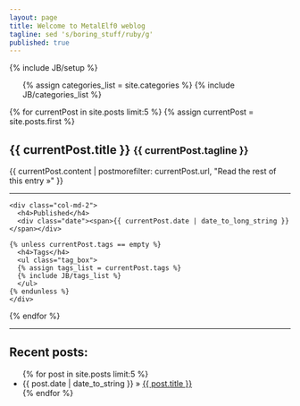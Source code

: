 ```yaml
---
layout: page
title: Welcome to MetalElf0 weblog
tagline: sed 's/boring_stuff/ruby/g'
published: true
---
```

{% include JB/setup %}

<div class="row">
  <div class="col-md-10 col-md-offset-2">
    <ul class="nav nav-pills">
      {% assign categories_list = site.categories %}
      {% include JB/categories_list %}
    </ul>
  </div>
</div>

{% for currentPost in site.posts limit:5 %}
  {% assign currentPost = site.posts.first %}
  <div class="row post">
    <div class="col-md-8 col-md-offset-2">
      <div>
        <h2>{{ currentPost.title }} <small>{{ currentPost.tagline }}</small></h2>
      </div>
      {{ currentPost.content | postmorefilter: currentPost.url, "Read the rest of this entry &raquo;" }}
      <hr/>
    </div>

    <div class="col-md-2">
      <h4>Published</h4>
      <div class="date"><span>{{ currentPost.date | date_to_long_string }}</span></div>

    {% unless currentPost.tags == empty %}
      <h4>Tags</h4>
      <ul class="tag_box">
      {% assign tags_list = currentPost.tags %}
      {% include JB/tags_list %}
      </ul>
    {% endunless %}
    </div>
  </div>
{% endfor %}

<hr/>

## Recent posts:

<ul class="posts">
  {% for post in site.posts limit:5 %}
    <li><span>{{ post.date | date_to_string }}</span> &raquo; <a href="{{ BASE_PATH }}{{ post.url }}">{{ post.title }}</a></li>
  {% endfor %}
</ul>
